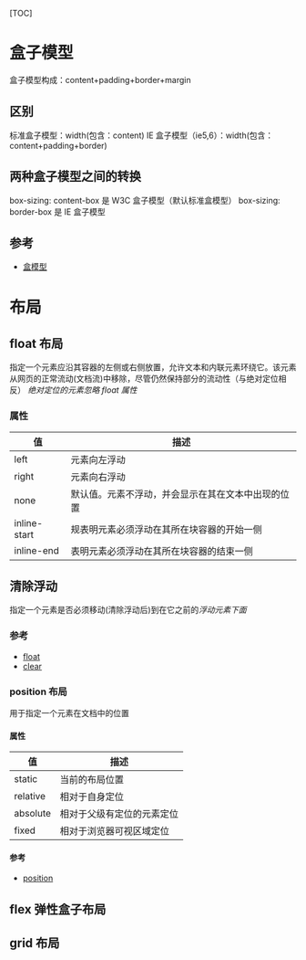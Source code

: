 [TOC]

# 盒子模型

盒子模型构成：content+padding+border+margin

## 区别

标准盒子模型：width(包含：content)
IE 盒子模型（ie5,6）：width(包含：content+padding+border)

## 两种盒子模型之间的转换
 box-sizing: content-box 是 W3C 盒子模型（默认标准盒模型）
 box-sizing: border-box 是 IE 盒子模型

## 参考

- [盒模型](https://developer.mozilla.org/zh-CN/docs/Learn/CSS/Building_blocks/The_box_model)
# 布局

## float 布局

指定一个元素应沿其容器的左侧或右侧放置，允许文本和内联元素环绕它。该元素从网页的正常流动(文档流)中移除，尽管仍然保持部分的流动性（与绝对定位相反）
_绝对定位的元素忽略 float 属性_

### 属性

| 值           | 描述                                               |
| ------------ | -------------------------------------------------- |
| left         | 元素向左浮动                                       |
| right        | 元素向右浮动                                       |
| none         | 默认值。元素不浮动，并会显示在其在文本中出现的位置 |
| inline-start | 规表明元素必须浮动在其所在块容器的开始一侧         |
| inline-end   | 表明元素必须浮动在其所在块容器的结束一侧           |

## 清除浮动

指定一个元素是否必须移动(清除浮动后)到在它之前的*浮动元素下面*

### 参考

- [float](https://developer.mozilla.org/zh-CN/docs/CSS/float)
- [clear](https://developer.mozilla.org/zh-CN/docs/Web/CSS/clear)
### position 布局

用于指定一个元素在文档中的位置

#### 属性

| 值       | 描述                       |
| -------- | -------------------------- |
| static   | 当前的布局位置             |
| relative | 相对于自身定位             |
| absolute | 相对于父级有定位的元素定位 |
| fixed    | 相对于浏览器可视区域定位   |

#### 参考

- [position](https://developer.mozilla.org/zh-CN/docs/Web/CSS/position)

## flex 弹性盒子布局

## grid 布局
